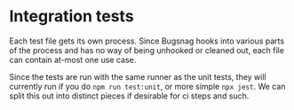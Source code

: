 # Integration tests

Each test file gets its own process. Since Bugsnag hooks into various parts of the process and has no way of being unhooked or cleaned out, each file can contain at-most one use case.

Since the tests are run with the same runner as the unit tests, they will currently run if you do `npm run test:unit`, or more simple `npx jest`. We can split this out into distinct pieces if desirable for ci steps and such.
